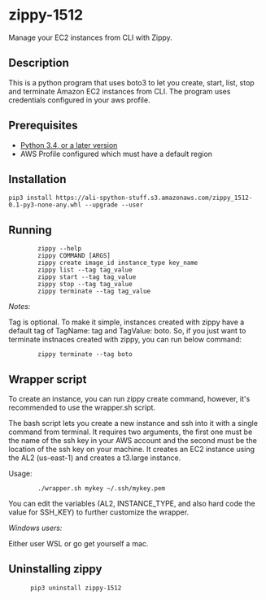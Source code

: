 # zippy-1512

Manage your EC2 instances from CLI with Zippy. 

## Description

This is a python program that uses boto3 to let you create, start, list, stop and terminate Amazon EC2 instances from CLI. The program uses credentials configured in your aws profile.

## Prerequisites

  - [Python 3.4, or a later version](https://wiki.python.org/moin/BeginnersGuide/Download)
  - AWS Profile configured which must have a default region 

## Installation

    pip3 install https://ali-spython-stuff.s3.amazonaws.com/zippy_1512-0.1-py3-none-any.whl --upgrade --user 

## Running

            zippy --help 
            zippy COMMAND [ARGS]
            zippy create image_id instance_type key_name
            zippy list --tag tag_value
            zippy start --tag tag_value
            zippy stop --tag tag_value
            zippy terminate --tag tag_value

*Notes:*

Tag is optional. To make it simple, instances created with zippy have a default tag of TagName: tag and TagValue: boto. So, if you just want to terminate instnaces created with zippy, you can run below command:

            zippy terminate --tag boto

## Wrapper script

To create an instance, you can run zippy create command, however, it's recommended to use the wrapper.sh script. 

The bash script lets you create a new instance and ssh into it with a single command from terminal. It requires two arguments, the first one must be the name of the ssh key in your AWS account and the second must be the location of the ssh key on your machine. It creates an EC2 instance using the AL2 (us-east-1) and creates a t3.large instance.

Usage:

            ./wrapper.sh mykey ~/.ssh/mykey.pem

You can edit the variables (AL2, INSTANCE_TYPE, and also hard code the value for SSH_KEY) to further customize the wrapper.

*Windows users:*

Either user WSL or go get yourself a mac.

## Uninstalling zippy
          
          pip3 uninstall zippy-1512
